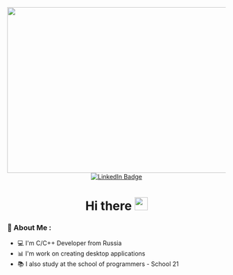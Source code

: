 <div id="header" align="center">
  <img src="https://media.giphy.com/media/L1R1tvI9svkIWwpVYr/giphy.gif" width="680" height="382"/>
</div>
<div id="badges" align="center">
  <a href="https://www.linkedin.com/in/anastasiya-petritskaia-2ab485aa/">
    <img src="https://img.shields.io/badge/LinkedIn-blue?style=for-the-badge&logo=linkedin&logoColor=white" alt="LinkedIn Badge"/>
  </a>
</div>
<h1 align="center">
  Hi there
  <img src="https://media.giphy.com/media/hvRJCLFzcasrR4ia7z/giphy.gif" width="30px"/>
</h1>

### :information_desk_person: About Me :
- :computer: I'm C/C++ Developer from Russia
- :bar_chart: I'm work on creating desktop applications
- :books: I also study at the school of programmers - School 21
